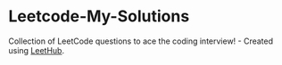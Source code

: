 # Leetcode-My-Solutions
Collection of LeetCode questions to ace the coding interview! - Created using [LeetHub](https://github.com/QasimWani/LeetHub).
